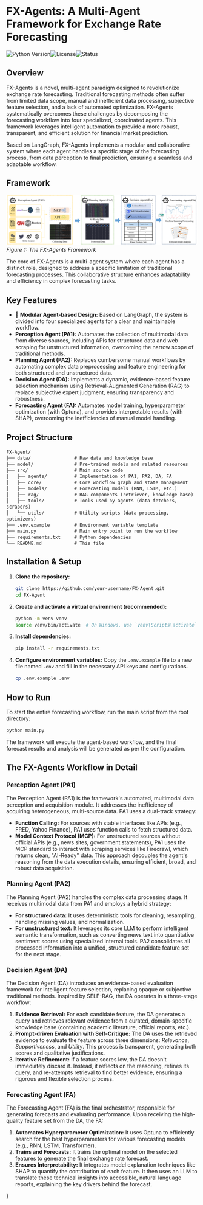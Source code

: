 # FX-Agents: A Multi-Agent Framework for Exchange Rate Forecasting

![Python Version](https://img.shields.io/badge/Python-3.12%2B-blue)![License](https://img.shields.io/badge/License-MIT-green)![Status](https://img.shields.io/badge/status-in%20progress-orange)

## Overview

FX-Agents is a novel, multi-agent paradigm designed to revolutionize exchange rate forecasting. Traditional forecasting methods often suffer from limited data scope, manual and inefficient data processing, subjective feature selection, and a lack of automated optimization. FX-Agents systematically overcomes these challenges by decomposing the forecasting workflow into four specialized, coordinated agents. This framework leverages intelligent automation to provide a more robust, transparent, and efficient solution for financial market prediction.

Based on LangGraph, FX-Agents implements a modular and collaborative system where each agent handles a specific stage of the forecasting process, from data perception to final prediction, ensuring a seamless and adaptable workflow.

## Framework

![FX-Agents Framework](./fig1.png)
*Figure 1: The FX-Agents Framework*

The core of FX-Agents is a multi-agent system where each agent has a distinct role, designed to address a specific limitation of traditional forecasting processes. This collaborative structure enhances adaptability and efficiency in complex forecasting tasks.

## Key Features

-   **🧩 Modular Agent-based Design:** Based on LangGraph, the system is divided into four specialized agents for a clear and maintainable workflow.
-   **Perception Agent (PA1):** Automates the collection of multimodal data from diverse sources, including APIs for structured data and web scraping for unstructured information, overcoming the narrow scope of traditional methods.
-   **Planning Agent (PA2):** Replaces cumbersome manual workflows by automating complex data preprocessing and feature engineering for both structured and unstructured data.
-   **Decision Agent (DA):** Implements a dynamic, evidence-based feature selection mechanism using Retrieval-Augmented Generation (RAG) to replace subjective expert judgment, ensuring transparency and robustness.
-   **Forecasting Agent (FA):** Automates model training, hyperparameter optimization (with Optuna), and provides interpretable results (with SHAP), overcoming the inefficiencies of manual model handling.

## Project Structure

```
FX-Agent/
├── data/                # Raw data and knowledge base
├── model/               # Pre-trained models and related resources
├── src/                 # Main source code
│   ├── agents/          # Implementation of PA1, PA2, DA, FA
│   ├── core/            # Core workflow graph and state management
│   ├── models/          # Forecasting models (RNN, LSTM, etc.)
│   ├── rag/             # RAG components (retriever, knowledge base)
│   ├── tools/           # Tools used by agents (data fetchers, scrapers)
│   └── utils/           # Utility scripts (data processing, optimizers)
├── .env.example         # Environment variable template
├── main.py              # Main entry point to run the workflow
├── requirements.txt     # Python dependencies
└── README.md            # This file
```

## Installation & Setup

1.  **Clone the repository:**
    ```bash
    git clone https://github.com/your-username/FX-Agent.git
    cd FX-Agent
    ```

2.  **Create and activate a virtual environment (recommended):**
    ```bash
    python -m venv venv
    source venv/bin/activate  # On Windows, use `venv\Scripts\activate`
    ```

3.  **Install dependencies:**
    ```bash
    pip install -r requirements.txt
    ```

4.  **Configure environment variables:**
    Copy the `.env.example` file to a new file named `.env` and fill in the necessary API keys and configurations.
    ```bash
    cp .env.example .env
    ```

## How to Run

To start the entire forecasting workflow, run the main script from the root directory:

```bash
python main.py
```

The framework will execute the agent-based workflow, and the final forecast results and analysis will be generated as per the configuration.

## The FX-Agents Workflow in Detail

### Perception Agent (PA1)

The Perception Agent (PA1) is the framework's automated, multimodal data perception and acquisition module. It addresses the inefficiency of acquiring heterogeneous, multi-source data. PA1 uses a dual-track strategy:
-   **Function Calling:** For sources with stable interfaces like APIs (e.g., FRED, Yahoo Finance), PA1 uses function calls to fetch structured data.
-   **Model Context Protocol (MCP):** For unstructured sources without official APIs (e.g., news sites, government statements), PA1 uses the MCP standard to interact with scraping services like Firecrawl, which returns clean, "AI-Ready" data.
This approach decouples the agent's reasoning from the data execution details, ensuring efficient, broad, and robust data acquisition.

### Planning Agent (PA2)

The Planning Agent (PA2) handles the complex data processing stage. It receives multimodal data from PA1 and employs a hybrid strategy:
-   **For structured data:** It uses deterministic tools for cleaning, resampling, handling missing values, and normalization.
-   **For unstructured text:** It leverages its core LLM to perform intelligent semantic transformation, such as converting news text into quantitative sentiment scores using specialized internal tools.
PA2 consolidates all processed information into a unified, structured candidate feature set for the next stage.

### Decision Agent (DA)

The Decision Agent (DA) introduces an evidence-based evaluation framework for intelligent feature selection, replacing opaque or subjective traditional methods. Inspired by SELF-RAG, the DA operates in a three-stage workflow:
1.  **Evidence Retrieval:** For each candidate feature, the DA generates a query and retrieves relevant evidence from a curated, domain-specific knowledge base (containing academic literature, official reports, etc.).
2.  **Prompt-driven Evaluation with Self-Critique:** The DA uses the retrieved evidence to evaluate the feature across three dimensions: *Relevance*, *Supportiveness*, and *Utility*. This process is transparent, generating both scores and qualitative justifications.
3.  **Iterative Refinement:** If a feature scores low, the DA doesn't immediately discard it. Instead, it reflects on the reasoning, refines its query, and re-attempts retrieval to find better evidence, ensuring a rigorous and flexible selection process.

### Forecasting Agent (FA)

The Forecasting Agent (FA) is the final orchestrator, responsible for generating forecasts and evaluating performance. Upon receiving the high-quality feature set from the DA, the FA:
1.  **Automates Hyperparameter Optimization:** It uses Optuna to efficiently search for the best hyperparameters for various forecasting models (e.g., RNN, LSTM, Transformer).
2.  **Trains and Forecasts:** It trains the optimal model on the selected features to generate the final exchange rate forecast.
3.  **Ensures Interpretability:** It integrates model explanation techniques like SHAP to quantify the contribution of each feature. It then uses an LLM to translate these technical insights into accessible, natural language reports, explaining the key drivers behind the forecast.


}
